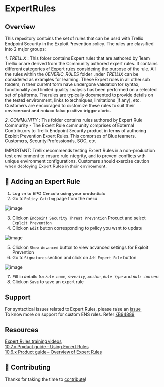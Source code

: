 # ExpertRules

## Overview

This repository contains the set of rules that can be used with Trellix Endpoint Security in the Exploit Prevention policy. 
The rules are classified into 2 major groups:

*1. TRELLIX* : This folder contains Expert rules that are authored by Team Trellix or are derived from the Community authored expert rules. It contains different categories of Expert rules considering the purpose of the rule. All the rules within the *GENERIC_RULES* folder under *TRELLIX* can be considered as examples for learning. These Expert rules in all other sub folders, in their current form have undergone validation for syntax, functionality and limited quality analysis has been performed on a selected set of platforms. The rules are typically documented to provide details on the tested environment, links to techniques, limitations (if any), etc. Customers are encouraged to customize these rules to suit their environment and reduce false positive trigger alerts.
		
*2. COMMUNITY* : This folder contains rules authored by Expert Rule Community - The Expert Rule community comprises of External Contributors to Trellix Endpoint Security product in terms of authoring Exploit Prevention Expert Rules. This comprises of Blue teamers, Customers, Security Professionals, SOC, etc.

IMPORTANT: Trellix recommends testing Expert Rules in a non-production test environment to ensure rule integrity, and to prevent conflicts with unique environment configurations. Customers should exercise caution when deploying Expert Rules in their environment.


## 🚀 Adding an Expert Rule

1. Log on to EPO Console using your credentials
2. Go to `Policy Catalog` page from the menu

![image](https://github.com/user-attachments/assets/08a7a393-11b5-4b88-b320-1cb1ffba473c)

3. Click on `Endpoint Security Threat Prevention` Product and select `Exploit Prevention`
4. Click on `Edit` button corresponding to policy you want to update

![image](https://user-images.githubusercontent.com/89252889/184321097-eaaa7e72-9732-4b1c-9016-7f406d25bf8f.png)

5. Click on `Show Advanced` button to view advanced settings for Exploit Prevention
6. Go to `Signatures` section and click on `Add Expert Rule` button

![image](https://user-images.githubusercontent.com/89252889/184321778-48601b6b-ecc4-4469-b799-5dc933608b05.png)


7. Fill in details for *`Rule name`*, *`Severity`*, *`Action`*, *`Rule Type`* and *`Rule Content`*
8. Click on `Save` to save an expert rule


## Support

For syntactical issues related to Expert Rules, please raise an [issue.](https://github.com/trellix-enterprise/ExpertRules/issues) <br/>
To know more on support for custom ENS rules. Refer [KB94889](https://thrive.trellix.com/s/article/KB94889)

## Resources
[Expert Rules training videos](https://kbm.trellix.com/corporate/index?page=content&id=KB89677) <br/>
[10.7.x Product guide – Using Expert Rules](https://docs.trellix.com/bundle/endpoint-security-10.7.x-product-guide-windows/page/GUID-56587D0E-F87B-4534-B81F-07EF5FBAD057.html) <br/>
[10.6.x Product guide – Overview of Expert Rules](https://docs.trellix.com/bundle/endpoint-security-10.6.0-threat-prevention-product-guide-windows/page/GUID-7DDC330D-DF62-4CBE-9A48-486A70F8665B.html) <br/>

## 🤝 Contributing

Thanks for taking the time to [contribute](COMMUNITY)!
